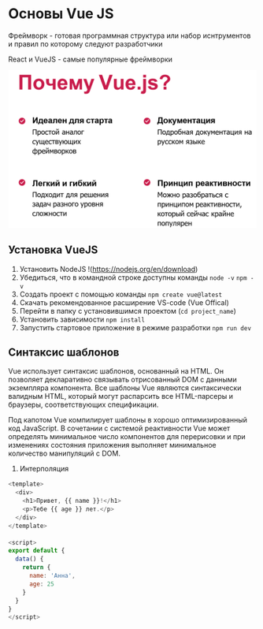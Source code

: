 # Основы Vue JS

Фреймворк - готовая программная структура или набор иснтрументов и правил по которому следуют разработчики

React и VueJS - самые популярные фреймворки 


![](./img/1.png)


## Установка VueJS

1. Установить NodeJS !(https://nodejs.org/en/download)
2. Убедиться, что в командной строке доступны команды `node -v` `npm -v`
3. Создать проект с помощью команды `npm create vue@latest`
4. Скачать рекомендованное расширение VS-code (Vue Offical)
5. Перейти в папку с установившимся проектом (`cd project_name`)
6. Установить зависимости `npm install`
7. Запустить стартовое приложение в режиме разработки `npm run dev` 

## Синтаксис шаблонов

Vue использует синтаксис шаблонов, основанный на HTML. Он позволяет декларативно связывать отрисованный DOM с данными экземпляра компонента. Все шаблоны Vue являются синтаксически валидным HTML, который могут распарсить все HTML-парсеры и браузеры, соответствующих спецификации.

Под капотом Vue компилирует шаблоны в хорошо оптимизированный код JavaScript. В сочетании с системой реактивности Vue может определять минимальное число компонентов для перерисовки и при изменениях состояния приложения выполняет минимальное количество манипуляций с DOM.

1. Интерполяция
```js
<template>
  <div>
    <h1>Привет, {{ name }}!</h1>
    <p>Тебе {{ age }} лет.</p>
  </div>
</template>

<script>
export default {
  data() {
    return {
      name: 'Анна',
      age: 25
    }
  }
}
</script>
```